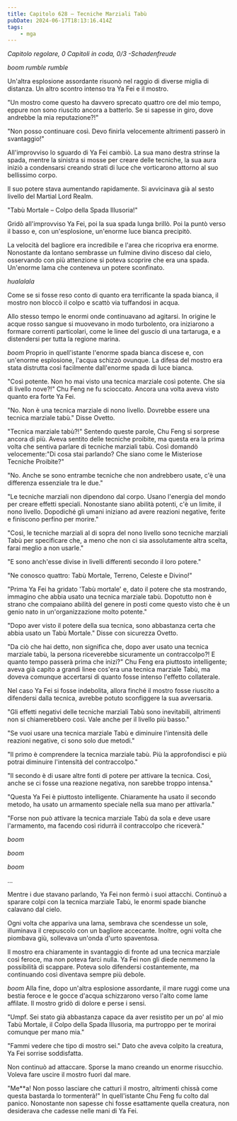 ```yaml
---
title: Capitolo 628 – Tecniche Marziali Tabù
pubDate: 2024-06-17T18:13:16.414Z
tags:
    - mga
---
```



<em>Capitolo regolare,
0 Capitoli in coda, 0/3
-Schadenfreude</em>


*boom rumble rumble*


Un'altra esplosione assordante risuonò nel raggio di diverse miglia di distanza. Un altro scontro intenso tra Ya Fei e il mostro.


"Un mostro come questo ha davvero sprecato quattro ore del mio tempo, eppure non sono riuscito ancora a batterlo. Se si sapesse in giro, dove andrebbe la mia reputazione?!"


"Non posso continuare così. Devo finirla velocemente altrimenti passerò in svantaggio!"


All'improvviso lo sguardo di Ya Fei cambiò. La sua mano destra strinse la spada, mentre la sinistra si mosse per creare delle tecniche, la sua aura iniziò a condensarsi creando strati di luce che vorticarono attorno al suo bellissimo corpo.


Il suo potere stava aumentando rapidamente. Si avvicinava già al sesto livello del Martial Lord Realm.


"Tabù Mortale – Colpo della Spada Illusoria!"


Gridò all'improvviso Ya Fei, poi la sua spada lunga brillò. Poi la puntò verso il basso e, con un'esplosione, un'enorme luce bianca precipitò.


La velocità del bagliore era incredibile e l'area che ricopriva era enorme. Nonostante da lontano sembrasse un fulmine divino disceso dal cielo, osservando con più attenzione si poteva scoprire che era una spada. Un'enorme lama che conteneva un potere sconfinato.


*hualalala*


Come se si fosse reso conto di quanto era terrificante la spada bianca, il mostro non bloccò il colpo e scattò via tuffandosi in acqua.


Allo stesso tempo le enormi onde continuavano ad agitarsi. In origine le acque rosso sangue si muovevano in modo turbolento, ora iniziarono a formare correnti particolari, come le linee del guscio di una tartaruga, e a distendersi per tutta la regione marina.


*boom* Proprio in quell'istante l'enorme spada bianca discese e, con un'enorme esplosione, l'acqua schizzò ovunque. La difesa del mostro era stata distrutta così facilmente dall'enorme spada di luce bianca.


"Così potente. Non ho mai visto una tecnica marziale così potente. Che sia di livello nove?!" Chu Feng ne fu scioccato. Ancora una volta aveva visto quanto era forte Ya Fei.


"No. Non è una tecnica marziale di nono livello. Dovrebbe essere una tecnica marziale tabù." Disse Ovetto.


"Tecnica marziale tabù?!" Sentendo queste parole, Chu Feng si sorprese ancora di più. Aveva sentito delle tecniche proibite, ma questa era la prima volta che sentiva parlare di tecniche marziali tabù. Così domandò velocemente:"Di cosa stai parlando? Che siano come le Misteriose Tecniche Proibite?"


"No. Anche se sono entrambe tecniche che non andrebbero usate, c'è una differenza essenziale tra le due."


"Le tecniche marziali non dipendono dal corpo. Usano l'energia del mondo per creare effetti speciali. Nonostante siano abilità potenti, c'è un limite, il nono livello. Dopodiché gli umani iniziano ad avere reazioni negative, ferite e finiscono perfino per morire."


"Così, le tecniche marziali al di sopra del nono livello sono tecniche marziali Tabù per specificare che, a meno che non ci sia assolutamente altra scelta, farai meglio a non usarle."


"E sono anch'esse divise in livelli differenti secondo il loro potere."


"Ne conosco quattro: Tabù Mortale, Terreno, Celeste e Divino!"


"Prima Ya Fei ha gridato 'Tabù mortale' e, dato il potere che sta mostrando, immagino che abbia usato una tecnica marziale tabù. Dopotutto non è strano che compaiano abilità del genere in posti come questo visto che è un genio nato in un'organizzazione molto potente."


"Dopo aver visto il potere della sua tecnica, sono abbastanza certa che abbia usato un Tabù Mortale." Disse con sicurezza Ovetto.


"Da ciò che hai detto, non significa che, dopo aver usato una tecnica marziale tabù, la persona riceverebbe sicuramente un contraccolpo?! E quanto tempo passerà prima che inizi?" Chu Feng era piuttosto intelligente; aveva già capito a grandi linee cos'era una tecnica marziale Tabù, ma doveva comunque accertarsi di quanto fosse intenso l'effetto collaterale.


Nel caso Ya Fei si fosse indebolita, allora finché il mostro fosse riuscito a difendersi dalla tecnica, avrebbe potuto sconfiggere la sua avversaria.


"Gli effetti negativi delle tecniche marziali Tabù sono inevitabili, altrimenti non si chiamerebbero così. Vale anche per il livello più basso."


"Se vuoi usare una tecnica marziale Tabù e diminuire l'intensità delle reazioni negative, ci sono solo due metodi."


"Il primo è comprendere la tecnica marziale tabù. Più la approfondisci e più potrai diminuire l'intensità del contraccolpo."


"Il secondo è di usare altre fonti di potere per attivare la tecnica. Così, anche se ci fosse una reazione negativa, non sarebbe troppo intensa."


"Questa Ya Fei è piuttosto intelligente. Chiaramente ha usato il secondo metodo, ha usato un armamento speciale nella sua mano per attivarla."


"Forse non può attivare la tecnica marziale Tabù da sola e deve usare l'armamento, ma facendo così ridurrà il contraccolpo che riceverà."


*boom*


*boom*


*boom*


...


Mentre i due stavano parlando, Ya Fei non fermò i suoi attacchi. Continuò a sparare colpi con la tecnica marziale Tabù, le enormi spade bianche calavano dal cielo.


Ogni volta che appariva una lama, sembrava che scendesse un sole, illuminava il crepuscolo con un bagliore accecante. Inoltre, ogni volta che piombava giù, sollevava un'onda d'urto spaventosa.


Il mostro era chiaramente in svantaggio di fronte ad una tecnica marziale così feroce, ma non poteva farci nulla. Ya Fei non gli diede nemmeno la possibilità di scappare. Poteva solo difendersi costantemente, ma continuando così diventava sempre più debole.


*boom* Alla fine, dopo un'altra esplosione assordante, il mare ruggì come una bestia feroce e le gocce d'acqua schizzarono verso l'alto come lame affilate. Il mostro gridò di dolore e perse i sensi.


"Umpf. Sei stato già abbastanza capace da aver resistito per un po' al mio Tabù Mortale, il Colpo della Spada Illusoria, ma purtroppo per te morirai comunque per mano mia."


"Fammi vedere che tipo di mostro sei." Dato che aveva colpito la creatura, Ya Fei sorrise soddisfatta.


Non continuò ad attaccare. Sporse la mano creando un enorme risucchio. Voleva fare uscire il mostro fuori dal mare.


"Me**a! Non posso lasciare che catturi il mostro, altrimenti chissà come questa bastarda lo tormenterà!" In quell'istante Chu Feng fu colto dal panico. Nonostante non sapesse chi fosse esattamente quella creatura, non desiderava che cadesse nelle mani di Ya Fei.
                                


                                



